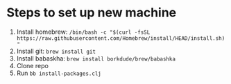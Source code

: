 # Steps to set up new machine

1. Install homebrew: `/bin/bash -c "$(curl -fsSL https://raw.githubusercontent.com/Homebrew/install/HEAD/install.sh)"`
2. Install git: `brew install git`
3. Install babaskha: `brew install borkdude/brew/babashka`
4. Clone repo
5. Run `bb install-packages.clj`
